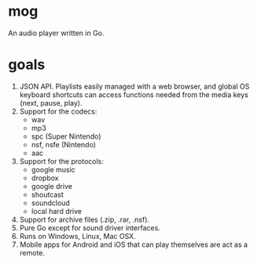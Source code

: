 # mog

An audio player written in Go.

# goals

1. JSON API. Playlists easily managed with a web browser, and global OS keyboard shortcuts can access functions needed from the media keys (next, pause, play).
1. Support for the codecs:
   * wav
   * mp3
   * spc (Super Nintendo)
   * nsf, nsfe (Nintendo)
   * aac
1. Support for the protocols:
   * google music
   * dropbox
   * google drive
   * shoutcast
   * soundcloud
   * local hard drive
1. Support for archive files (.zip, .rar, .nsf).
1. Pure Go except for sound driver interfaces.
1. Runs on Windows, Linux, Mac OSX.
1. Mobile apps for Android and iOS that can play themselves are act as a remote.

